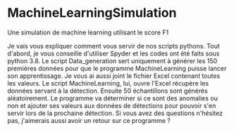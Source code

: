 # MachineLearningSimulation
Une simulation de machine learning utilisant le score F1

Je vais vous expliquer comment vous servir de nos scripts pythons.
Tout d'abord, je vous conseille d'utiliser Spyder et les codes ont été faits sous python 3.8.
Le script Data_generation sert uniquement à générer les 150 premières données pour que le programme MachineLearning puisse lancer son apprentissage.
Je vous ai aussi joint le fichier Excel contenant toutes les valeurs.
Le script MachineLearning, lui, ouvre l'Excel récupère les données servant à la détection. Ensuite 50 échantillons sont générés aléatoirement.
Le programme va déterminer si ce sont des anomalies ou non et ajouter ses valeurs aux données de détections pour pouvoir s'en servir lors de la prochaine détection.
Si vous avez des questions n'hésitez pas, j'aimerais aussi avoir un retour sur ce programme ?
